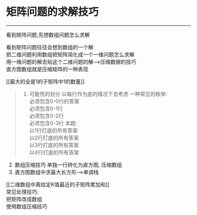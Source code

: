 # 矩阵问题的求解技巧

---

看到矩阵问题,先想数组问题怎么求解

看到矩阵问题往往会想到数组的一个解  
 把二维问题利用数组把矩阵简化成一个一维问题怎么求解  
 用一维问题的解去贴这个二维问题的解-->压缩数据的技巧  
直方图数组就是压缩矩阵的一种表现

[[最大的全是1的子矩阵中1的数量]]
>1) 可能性的划分
>以每行作为底的情况下去考虑
>一种常见的枚举:  
必须包含0-0行的答案  
必须包含0-1行  
必须包含0-2行  
必须包含0-3行
本题:  
以1行打底的所有答案  
以2行打底的所有答案  
以3行打底的所有答案  
以4行打底的所有答案
2) 数组压缩技巧  单独一行转化为直方图, 压缩数组
3) 直方图数组中求最大长方形-->单调栈




[[二维数组中离给定K值最近的子矩阵累加和]]  
常见处理技巧:  
把矩阵改成数组  
使用数组压缩技巧